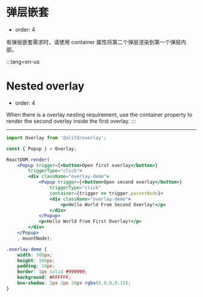 # 弹层嵌套

- order: 4

有弹层嵌套需求时，请使用 container 属性将第二个弹层渲染到第一个弹层内部。

:::lang=en-us
# Nested overlay

- order: 4

When there is a overlay nesting requirement, use the container property to render the second overlay inside the first overlay.
:::

---

````jsx
import Overlay from '@alifd/overlay';

const { Popup } = Overlay;

ReactDOM.render(
    <Popup trigger={<button>Open first overlay</button>}
        triggerType="click">
        <div className="overlay-demo">
            <Popup trigger={<button>Open second overlay</button>}
                triggerType="click"
                container={trigger => trigger.parentNode}>
                <div className="overlay-demo">
                    <p>Hello World From Second Overlay!</p>
                </div>
            </Popup>
            <p>Hello World From First Overlay!</p>
        </div>
    </Popup>
    , mountNode);
````

````css
.overlay-demo {
    width: 300px;
    height: 100px;
    padding: 10px;
    border: 1px solid #999999;
    background: #FFFFFF;
    box-shadow: 2px 2px 20px rgba(0,0,0,0.15);
}
````
